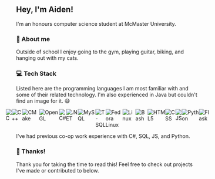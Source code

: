 ## Hey, I'm Aiden!
I'm an honours computer science student at McMaster University. 

### 🤔 About me
Outside of school I enjoy going to the gym, playing guitar, biking, and hanging out with my cats.

### 💻 Tech Stack
Listed here are the programming languages I am most familiar with and some of their related technology. I'm also experienced in Java but couldn't find an image for it. 😅
<p style="display: flex; justify-content: center; align: center;">
    <img src="https://img.shields.io/badge/C-00599C?style=for-the-badge&logo=c&logoColor=white" alt="C" />
    <img src="https://img.shields.io/badge/C%2B%2B-00599C?style=for-the-badge&logo=c%2B%2B&logoColor=white" alt="C++" />
    <img src="https://img.shields.io/badge/CMake-064F8C?style=for-the-badge&logo=cmake&logoColor=white" alt="CMake" />
    <img src="https://img.shields.io/badge/OpenGL-FFFFFF?style=for-the-badge&logo=opengl" alt="OpenGL" />
    <img src="https://img.shields.io/badge/C%23-239120?style=for-the-badge&logo=csharp&logoColor=white" alt="C#" />
    <img src="https://img.shields.io/badge/.NET-512BD4?style=for-the-badge&logo=dotnet&logoColor=white" alt=".NET" />
    <img src="https://img.shields.io/badge/MySQL-005C84?style=for-the-badge&logo=mysql&logoColor=white" alt="MySQL" />
    <img src="https://img.shields.io/badge/Microsoft%20SQL%20Server-CC2927?style=for-the-badge&logo=microsoft%20sql%20server&logoColor=white" alt="T-SQL" />
    <img src="https://img.shields.io/badge/Fedora-51A2DA?style=for-the-badge&logo=fedora&logoColor=white" alt="Fedora Linux" />
    <img src="https://img.shields.io/badge/Linux-FCC624?style=for-the-badge&logo=linux&logoColor=black" alt="Linux" />
    <img src="https://img.shields.io/badge/GNU%20Bash-4EAA25?style=for-the-badge&logo=GNU%20Bash&logoColor=white" alt="Bash">
    <img src="https://img.shields.io/badge/HTML5-E34F26?style=for-the-badge&logo=html5&logoColor=white" alt="HTML5">
    <img src="https://img.shields.io/badge/CSS3-1572B6?style=for-the-badge&logo=css3&logoColor=white" alt="CSS">
    <img src="https://img.shields.io/badge/JavaScript-323330?style=for-the-badge&logo=javascript&logoColor=F7DF1E" alt="JS">
    <img src="https://img.shields.io/badge/Python-FFD43B?style=for-the-badge&logo=python&logoColor=blue" alt="Python">
    <img src="https://img.shields.io/badge/Flask-000000?style=for-the-badge&logo=flask&logoColor=white" alt="Flask">
</p>
I've had previous co-op work experience with C#, SQL, JS, and Python.

### 👋 Thanks!
Thank you for taking the time to read this! Feel free to check out projects I've made or contributed to below.
